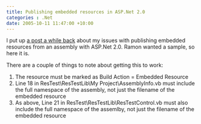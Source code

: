 ```yaml
---
title: Publishing embedded resources in ASP.Net 2.0
categories : .Net
date: 2005-10-11 11:47:00 +10:00
---
```


I put up [a post a while back][0] about my issues with publishing embedded resources from an assembly with ASP.Net 2.0. Ramon wanted a sample, so here it is.

There are a couple of things to note about getting this to work:

1. The resource must be marked as Build Action = Embedded Resource
1. Line 18 in ResTest\ResTestLib\My Project\AssemblyInfo.vb must include the full namespace of the assembly, not just the filename of the embedded resource
1. As above, Line 21 in ResTest\ResTestLib\ResTestControl.vb must also include the full namespace of the assemlby, not just the filename of the embedded resource

[0]: /2005/08/14/when-a-bug-isn-t-a-bug-but-still-requires-a-workaround/